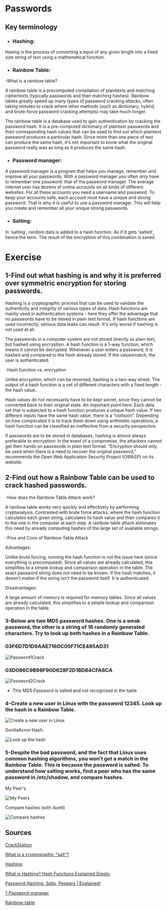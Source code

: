 # Passwords


## Key terminology

- ### Hashing: 

Hasing is the process of converting a input of any given length into a fixed size string of text using a mathemetical function.


- ### Rainbow Table:

-What is a rainbow table?

A rainbow table is a precomputed compilation of plaintexts and matching ciphertexts (typically passwords and their matching hashes). Rainbow tables greatly speed up many types of password cracking attacks, often taking minutes to crack where other methods (such as dictionary, hybrid, and brute-force password cracking attempts) may take much longer.

The rainbow table is a database used to gain authentication by cracking the password hash. It is a pre-computed dictionary of plaintext passwords and their corresponding hash values ​​that can be used to find out which plaintext password produces a particular hash. Since more than one piece of text can produce the same hash, it's not important to know what the original password really was as long as it produces the same hash.





 
 - ### Password manager: 
 
 A password manager is a program that helps you manage, remember and improve all your passwords. With a password manager you often only have to remember one password: that of the password manager. The average internet user has dozens of online accounts on all kinds of different websites. For all these accounts you need a username and password. To keep your accounts safe, each account must have a unique and strong password. That is why it is useful to use a password manager. This will help you create and remember all your unique strong passwords.

- ### Salting:

In 'salting', random data is added to a hash function. As if it gets 'salted', hence the term. The result of the encryption of this combination is saved.




# Exercise

## 1-Find out what hashing is and why it is preferred over symmetric encryption for storing passwords.

Hashing is a cryptographic process that can be used to validate the authenticity and integrity of various types of data. Hash functions are mainly used in authentication systems - here they offer the advantage that no passwords have to be stored in plain text format. If hash functions are used incorrectly, serious data leaks can result. It's only worse if hashing is not used at all.

The passwords in a computer system are not stored directly as plain text, but hashed using encryption. A hash function is a 1-way function, which means it cannot be decrypted. Whenever a user enters a password, it is hashed and compared to the hash already stored. If the values ​​match, the user is authenticated.

-Hash function vs. encryption

Unlike encryption, which can be reversed, hashing is a two-way street. The output of a hash function is a set of different characters with a fixed length - the hash value.

Hash values ​​do not necessarily have to be kept secret, since they cannot be converted back to their original state. An important point here: Each data set that is subjected to a hash function produces a unique hash value. If two different inputs have the same hash value, there is a "collision". Depending on how complicated it is to track them down using arithmetic operations, a hash function can be classified as ineffective from a security perspective.

If passwords are to be stored in databases, hashing is almost always preferable to encryption: In the event of a compromise, the attackers cannot get their hands on passwords in plain text format. "Encryption should only be used when there is a need to recover the original password," recommends the Open Web Application Security Project (OWASP) on its website.


## 2-Find out how a Rainbow Table can be used to crack hashed passwords.

-How does the Rainbow Table Attack work?

A rainbow table works very quickly and effectively by performing cryptanalysis. Contrasted with brute force attacks, where the hash function calculates each given string, calculates its hash value and then compares it to the one in the computer at each step. A rainbow table attack eliminates this need by already computing hashes of the large set of available strings. 

-Pros and Cons of Rainbow Table Attack

Advantages:

Unlike brute forcing, running the hash function is not the issue here (since everything is precomputed). Since all values ​​are already calculated, this simplifies to a simple lookup and comparison operation in the table.
The exact password string does not need to be known. If the hash matches, it doesn't matter if the string isn't the password itself. It is authenticated.


Disadvantages:

A large amount of memory is required for memory tables.
Since all values ​​are already calculated, this simplifies to a simple lookup and comparison operation in the table.

### 3-Below are two MD5 password hashes. One is a weak password, the other is a string of 16 randomly generated characters. Try to look up both hashes in a Rainbow Table.


### 03F6D7D1D9AAE7160C05F71CE485AD31

![Password1Crack](../00_includes/SEC-07%20Passwords/Password-1-Crack.PNG)

### 03D086C9B98F90D628F2D1BD84CFA6CA

![Password2Crack](../00_includes/SEC-07%20Passwords/Password-2-Crack.PNG)

- This MD5 Password is salted and not recognized in the table

### 4-Create a new user in Linux with the password 12345. Look up the hash in a Rainbow Table.

![Create a new user in Linux](../00_includes/SEC-07%20Passwords/Create-a-new-user-in-Linux.PNG)

GorillaAcron Hash:


![Look up the hash](../00_includes/SEC-07%20Passwords/Look-up-the-hash.PNG)


### 5-Despite the bad password, and the fact that Linux uses common hashing algorithms, you won’t get a match in the Rainbow Table. This is because the password is salted. To understand how salting works, find a peer who has the same password in /etc/shadow, and compare hashes.

My Peer's

![My Peers](../00_includes/SEC-07%20Passwords/My-Peers.PNG)


Compare hashes (with Aurèl)

![Compare hashes](../00_includes/SEC-07%20Passwords/Compare-hashes.PNG)



## Sources

[CrackStation](https://crackstation.net/)

[What is a cryptographic "salt"?](https://crypto.stackexchange.com/questions/1776/what-is-a-cryptographic-salt)

[Hashing](https://www.techopedia.com/definition/14316/hashing-cybersecurity)

[What is Hashing? Hash Functions Explained Simply](https://www.youtube.com/watch?v=2BldESGZKB8)

[Password Hashing, Salts, Peppers | Explained!](https://www.youtube.com/watch?v=--tnZMuoK3E)

[? Password-manager](https://www.zoho.com/vault/educational-content/what-is-a-password-manager.html#:~:text=A%20password%20manager%20is%20an,encrypted%20with%20one%20master%20password.)

[Rainbow-table](https://www.sciencedirect.com/topics/computer-science/rainbow-table)
